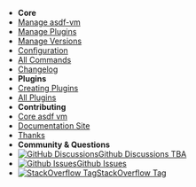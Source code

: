 <!-- docs/_sidebar.md -->

- **Core**
- [Manage asdf-vm](core-manage-asdf-vm)
- [Manage Plugins](core-manage-plugins)
- [Manage Versions](core-manage-versions)
- [Configuration](core-configuration)
- [All Commands](core-commands)
- [Changelog](changelog) <!-- pulls in changelog from repo -->
- **Plugins**
- [Creating Plugins](plugins-create)
- [All Plugins](plugins-all) <!-- pulls in asdf-vm/asdf-plugins readme -->
- **Contributing**
- [Core asdf vm](contributing-core-asdf-vm)
- [Documentation Site](contributing-doc-site)
- [Thanks](thanks)
- **Community & Questions**
- [![GitHub Discussions](https://icongram.jgog.in/simple/github.svg?color=808080&size=16)Github Discussions TBA](https://github.com/asdf-vm/asdf/discussions)
- [![Github Issues](https://icongram.jgog.in/simple/github.svg?color=808080&size=16)Github Issues](https://github.com/asdf-vm/asdf/issues)
- [![StackOverflow Tag](https://icongr.am/fontawesome/stack-overflow.svg?size=16&color=808080)StackOverflow Tag](https://stackoverflow.com/questions/tagged/asdf-vm)
